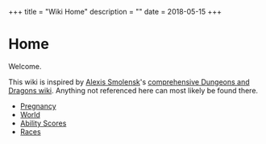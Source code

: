 +++
title = "Wiki Home"
description = ""
date = 2018-05-15
+++
# Home

Welcome.

This wiki is inspired by [Alexis Smolensk](https://tao-dnd.blogspot.ca)'s [comprehensive Dungeons and Dragons wiki](https://tao-dndwiki.blogspot.ca/2018/02/general-index.html).
Anything not referenced here can most likely be found there.

* [Pregnancy](./dnd/wiki/pregnancy.md)
* [World](./dnd/wiki/world.md)
* [Ability Scores](./dnd/wiki/characters/ability-scores.md)
* [Races](./dnd/wiki/characters/races.md)
